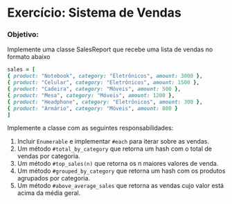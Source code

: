 # Exercício: Sistema de Vendas

### Objetivo:

Implemente uma classe SalesReport que recebe uma lista de
vendas no formato abaixo
```ruby
sales = [
{ product: "Notebook", category: "Eletrônicos", amount: 3000 },
{ product: "Celular", category: "Eletrônicos", amount: 1500 },
{ product: "Cadeira", category: "Móveis", amount: 500 },
{ product: "Mesa", category: "Móveis", amount: 1200 },
{ product: "Headphone", category: "Eletrônicos", amount: 300 },
{ product: "Armário", category: "Móveis", amount: 800 }
]
```

Implemente a classe com as seguintes responsabilidades:
1. Incluir `Enumerable` e implementar `#each` para iterar
sobre as vendas.
2. Um método `#total_by_category` que retorna um hash com
o total de vendas por categoria.
3. Um método `#top_sales(n)` que retorna os n maiores
valores de venda.
4. Um método `#grouped_by_category` que retorna um hash
com os produtos agrupados por categoria.
5. Um método `#above_average_sales` que retorna as vendas
cujo valor está acima da média geral.